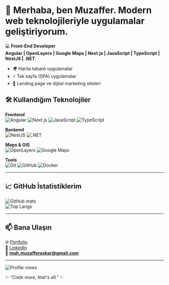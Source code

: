 # 👋 Merhaba, ben Muzaffer. Modern web teknolojileriyle uygulamalar geliştiriyorum.  

💻 **Front-End Developer**  
**Angular | OpenLayers | Google Maps | Next.js | JavaScript | TypeScript | NestJS | .NET**.

- 🌍 Harita tabanlı uygulamalar  
- ⚡ Tek sayfa (SPA) uygulamalar  
- 🎯 Landing page ve dijital marketing siteleri   

## 🛠️ Kullandığım Teknolojiler

**Frontend**  
![Angular](https://img.shields.io/badge/Angular-DD0031?style=for-the-badge&logo=angular&logoColor=white)
![Next.js](https://img.shields.io/badge/Next.js-000000?style=for-the-badge&logo=nextdotjs&logoColor=white)
![JavaScript](https://img.shields.io/badge/JavaScript-F7DF1E?style=for-the-badge&logo=javascript&logoColor=black)
![TypeScript](https://img.shields.io/badge/TypeScript-007ACC?style=for-the-badge&logo=typescript&logoColor=white)

**Backend**  
![NestJS](https://img.shields.io/badge/NestJS-E0234E?style=for-the-badge&logo=nestjs&logoColor=white)
![.NET](https://img.shields.io/badge/.NET-512BD4?style=for-the-badge&logo=dotnet&logoColor=white)

**Maps & GIS**  
![OpenLayers](https://img.shields.io/badge/OpenLayers-1F6FEB?style=for-the-badge&logo=openlayers&logoColor=white)
![Google Maps](https://img.shields.io/badge/Google%20Maps-4285F4?style=for-the-badge&logo=googlemaps&logoColor=white)

**Tools**  
![Git](https://img.shields.io/badge/Git-F05032?style=for-the-badge&logo=git&logoColor=white)
![GitHub](https://img.shields.io/badge/GitHub-100000?style=for-the-badge&logo=github&logoColor=white)
![Docker](https://img.shields.io/badge/Docker-2496ED?style=for-the-badge&logo=docker&logoColor=white)

---

## 📈 GitHub İstatistiklerim

![GitHub stats](https://github-readme-stats.vercel.app/api?username=Mu-As&show_icons=true&theme=radical&hide_border=true)  
![Top Langs](https://github-readme-stats.vercel.app/api/top-langs/?username=Mu-As&layout=compact&theme=radical&hide_border=true)

---

## 📫 Bana Ulaşın
🌐 [Portfolio](https://muzafferaskar.com)  
💼 [LinkedIn](https://www.linkedin.com/in/mu-as/)  
📧 **muh.muzafferaskar@gmail.com**  

---

![Profile views](https://komarev.com/ghpvc/?username=Mu-As&color=blue&style=flat-square)

✨ _“Code more, that's all.”_ ✨
